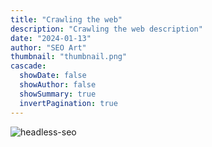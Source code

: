 ```yaml
---
title: "Crawling the web"
description: "Crawling the web description"
date: "2024-01-13"
author: "SEO Art"
thumbnail: "thumbnail.png"
cascade:
  showDate: false
  showAuthor: false
  showSummary: true
  invertPagination: true
---
```


![headless-seo](/crawling-the-web.png)

